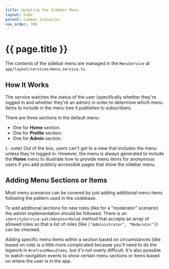 ```yaml
---
title: Updating the Sidebar Menu
layout: home
parent: Common Scenarios
nav_order: 700
---
```


# {{ page.title }}

The contents of the sidebar menu are managed in the `MenuService` at `app/layout/services/menu.service.ts`.

## How It Works

The service watches the status of the user (specifically whether they're logged in and whether they're an admin) in order to determine which menu items to include in the menu tree it publishes to subscribers.

There are three sections in the default menu:

- One for **Home** section.
- One for **Profile** section.
- One for **Admin** section.

{: .note}
Out of the box, users can't get to a view that includes the menu unless they're logged in. However, the menu is always generated to include the **Home** menu to illustrate how to provide menu items for anonymous users if you add publicly accessible pages that show the sidebar menu.

## Adding Menu Sections or Items

Most menu scenarios can be covered by just adding additional menu items following the pattern used in the codebase.

To add additional sections for new roles (like for a "moderator" scenario) the admin implementation should be followed. There is an `identityService.watchAnyUserRole$` method that accepts an array of allowed roles so that a list of roles (like `["Administrator", "Moderator"]`) can be checked.

Adding specific menu items within a section based on circumstances (like based on role) is a little more complicated because you'll need to do the legwork in `#refreshMenuItems`, but it's not overly difficult. It's also possible to watch navigation events to show certain menu sections or items based on where the user is in the app.
